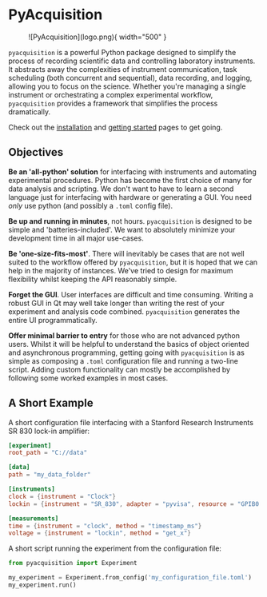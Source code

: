 # PyAcquisition

<figure markdown="span">
  ![PyAcquisition](logo.png){ width="500" }
</figure>

`pyacquisition` is a powerful Python package designed to simplify the process of recording scientific data and controlling laboratory instruments. It abstracts away the complexities of instrument communication, task scheduling (both concurrent and sequential), data recording, and logging, allowing you to focus on the science. Whether you're managing a single instrument or orchestrating a complex experimental workflow, `pyacquisition` provides a framework that simplifies the process dramatically.

Check out the [installation](basic/installation.md) and [getting started](basic/getting_started.md) pages to get going.

## Objectives

**Be an 'all-python' solution** for interfacing with instruments and automating experimental procedures. Python has become the first choice of many for data analysis and scripting. We don't want to have to learn a second language just for interfacing with hardware or generating a GUI. You need *only* use python (and possibly a `.toml` config file).

**Be up and running in minutes**, not hours. `pyacquisition` is designed to be simple and 'batteries-included'. We want to absolutely minimize your development time in all major use-cases.

**Be 'one-size-fits-most'**. There will inevitably be cases that are not well suited to the workflow offered by `pyacquisition`, but it is hoped that we can help in the majority of instances. We've tried to design for maximum flexibility whilst keeping the API reasonably simple.

**Forget the GUI**. User interfaces are difficult and time consuming. Writing a robust GUI in Qt may well take longer than writing the rest of your experiment and analysis code combined. `pyacquisition` generates the entire UI programmatically. 

**Offer minimal barrier to entry** for those who are not advanced python users. Whilst it will be helpful to understand the basics of object oriented and asynchronous programming, getting going with `pyacquisition` is as simple as composing a `.toml` configuration file and running a two-line script. Adding custom functionality can mostly be accomplished by following some worked examples in most cases.

## A Short Example

A short configuration file interfacing with a Stanford Research Instruments SR 830 lock-in amplifier:

```toml title="my_configuration_file.toml"
[experiment]
root_path = "C://data"

[data]
path = "my_data_folder"

[instruments]
clock = {instrument = "Clock"}
lockin = {instrument = "SR_830", adapter = "pyvisa", resource = "GPIB0:7:INSTR"}

[measurements]
time = {instrument = "clock", method = "timestamp_ms"}
voltage = {instrument = "lockin", method = "get_x"}
```

A short script running the experiment from the configuration file:

```python title="experiment_script.py"
from pyacquisition import Experiment

my_experiment = Experiment.from_config('my_configuration_file.toml')
my_experiment.run()
```


